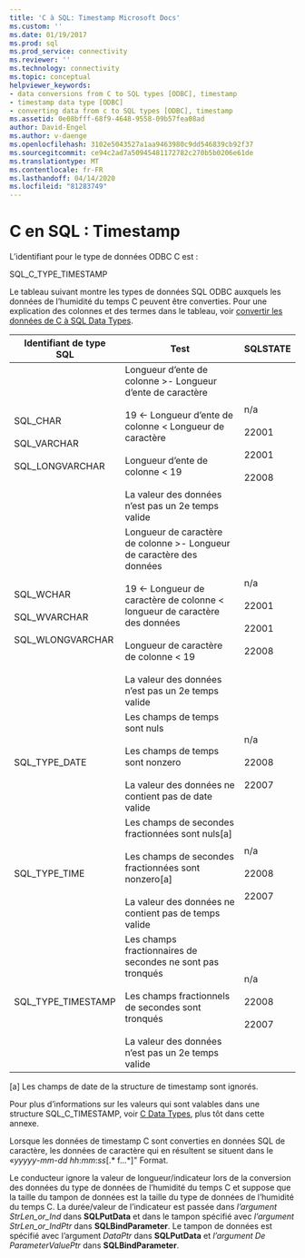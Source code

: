 ```yaml
---
title: 'C à SQL: Timestamp Microsoft Docs'
ms.custom: ''
ms.date: 01/19/2017
ms.prod: sql
ms.prod_service: connectivity
ms.reviewer: ''
ms.technology: connectivity
ms.topic: conceptual
helpviewer_keywords:
- data conversions from C to SQL types [ODBC], timestamp
- timestamp data type [ODBC]
- converting data from c to SQL types [ODBC], timestamp
ms.assetid: 0e08bfff-68f9-4648-9558-09b57fea08ad
author: David-Engel
ms.author: v-daenge
ms.openlocfilehash: 3102e5043527a1aa9463980c9dd546839cb92f37
ms.sourcegitcommit: ce94c2ad7a50945481172782c270b5b0206e61de
ms.translationtype: MT
ms.contentlocale: fr-FR
ms.lasthandoff: 04/14/2020
ms.locfileid: "81283749"
---
```

# <a name="c-to-sql-timestamp"></a>C en SQL : Timestamp
L’identifiant pour le type de données ODBC C est :  
  
 SQL_C_TYPE_TIMESTAMP  
  
 Le tableau suivant montre les types de données SQL ODBC auxquels les données de l’humidité du temps C peuvent être converties. Pour une explication des colonnes et des termes dans le tableau, voir [convertir les données de C à SQL Data Types](../../../odbc/reference/appendixes/converting-data-from-c-to-sql-data-types.md).  
  
|Identifiant de type SQL|Test|SQLSTATE|  
|-------------------------|----------|--------------|  
|SQL_CHAR<br /><br /> SQL_VARCHAR<br /><br /> SQL_LONGVARCHAR|Longueur d’ente de colonne >- Longueur d’ente de caractère<br /><br /> 19 <- Longueur d’ente de colonne < Longueur de caractère<br /><br /> Longueur d’ente de colonne < 19<br /><br /> La valeur des données n’est pas un 2e temps valide|n/a<br /><br /> 22001<br /><br /> 22001<br /><br /> 22008|  
|SQL_WCHAR<br /><br /> SQL_WVARCHAR<br /><br /> SQL_WLONGVARCHAR|Longueur de caractère de colonne >- Longueur de caractère des données<br /><br /> 19 <- Longueur de caractère de colonne < longueur de caractère des données<br /><br /> Longueur de caractère de colonne < 19<br /><br /> La valeur des données n’est pas un 2e temps valide|n/a<br /><br /> 22001<br /><br /> 22001<br /><br /> 22008|  
|SQL_TYPE_DATE|Les champs de temps sont nuls<br /><br /> Les champs de temps sont nonzero<br /><br /> La valeur des données ne contient pas de date valide|n/a<br /><br /> 22008<br /><br /> 22007|  
|SQL_TYPE_TIME|Les champs de secondes fractionnées sont nuls[a]<br /><br /> Les champs de secondes fractionnées sont nonzero[a]<br /><br /> La valeur des données ne contient pas de temps valide|n/a<br /><br /> 22008<br /><br /> 22007|  
|SQL_TYPE_TIMESTAMP|Les champs fractionnaires de secondes ne sont pas tronqués<br /><br /> Les champs fractionnels de secondes sont tronqués<br /><br /> La valeur des données n’est pas un 2e temps valide|n/a<br /><br /> 22008<br /><br /> 22007|  
  
 [a] Les champs de date de la structure de timestamp sont ignorés.  
  
 Pour plus d’informations sur les valeurs qui sont valables dans une structure SQL_C_TIMESTAMP, voir [C Data Types](../../../odbc/reference/appendixes/c-data-types.md), plus tôt dans cette annexe.  
  
 Lorsque les données de timestamp C sont converties en données SQL de caractère, les données de caractère qui en résultent se situent dans le «*yyyyy*-*mm*-*dd* *hh*:*mm*:*ss*[.* f...*]" Format.  
  
 Le conducteur ignore la valeur de longueur/indicateur lors de la conversion des données du type de données de l’humidité du temps C et suppose que la taille du tampon de données est la taille du type de données de l’humidité du temps C. La durée/valeur de l’indicateur est passée dans *l’argument StrLen_or_Ind* dans **SQLPutData** et dans le tampon spécifié avec *l’argument StrLen_or_IndPtr* dans **SQLBindParameter**. Le tampon de données est spécifié avec l’argument *DataPtr* dans **SQLPutData** et *l’argument De ParameterValuePtr* dans **SQLBindParameter**.

